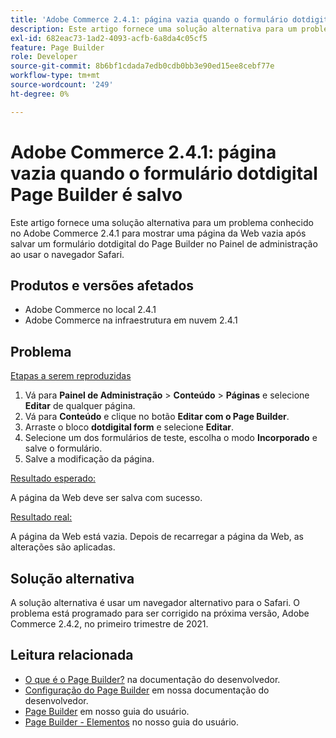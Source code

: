 ```yaml
---
title: 'Adobe Commerce 2.4.1: página vazia quando o formulário dotdigital Page Builder é salvo'
description: Este artigo fornece uma solução alternativa para um problema conhecido no Adobe Commerce 2.4.1 para mostrar uma página da Web vazia após salvar um formulário dotdigital do Page Builder no Painel de administração ao usar o navegador Safari.
exl-id: 682eac73-1ad2-4093-acfb-6a8da4c05cf5
feature: Page Builder
role: Developer
source-git-commit: 8b6bf1cdada7edb0cdb0bb3e90ed15ee8cebf77e
workflow-type: tm+mt
source-wordcount: '249'
ht-degree: 0%

---
```


# Adobe Commerce 2.4.1: página vazia quando o formulário dotdigital Page Builder é salvo

Este artigo fornece uma solução alternativa para um problema conhecido no Adobe Commerce 2.4.1 para mostrar uma página da Web vazia após salvar um formulário dotdigital do Page Builder no Painel de administração ao usar o navegador Safari.

## Produtos e versões afetados

* Adobe Commerce no local 2.4.1
* Adobe Commerce na infraestrutura em nuvem 2.4.1

## Problema

<u>Etapas a serem reproduzidas</u>

1. Vá para **Painel de Administração** > **Conteúdo** > **Páginas** e selecione **Editar** de qualquer página.
1. Vá para **Conteúdo** e clique no botão **Editar com o Page Builder**.
1. Arraste o bloco **dotdigital form** e selecione **Editar**.
1. Selecione um dos formulários de teste, escolha o modo **Incorporado** e salve o formulário.
1. Salve a modificação da página.

<u>Resultado esperado:</u>

A página da Web deve ser salva com sucesso.

<u>Resultado real:</u>

A página da Web está vazia. Depois de recarregar a página da Web, as alterações são aplicadas.

## Solução alternativa

A solução alternativa é usar um navegador alternativo para o Safari. O problema está programado para ser corrigido na próxima versão, Adobe Commerce 2.4.2, no primeiro trimestre de 2021.

## Leitura relacionada

* [O que é o Page Builder?](https://developer.adobe.com/commerce/frontend-core/page-builder/) na documentação do desenvolvedor.
* [Configuração do Page Builder](https://experienceleague.adobe.com/docs/commerce-admin/page-builder/setup.html) em nossa documentação do desenvolvedor.
* [Page Builder](https://experienceleague.adobe.com/en/docs/commerce-admin/page-builder/introduction) em nosso guia do usuário.
* [Page Builder - Elementos](https://experienceleague.adobe.com/en/docs/commerce-admin/page-builder/workspace#elements) no nosso guia do usuário.
